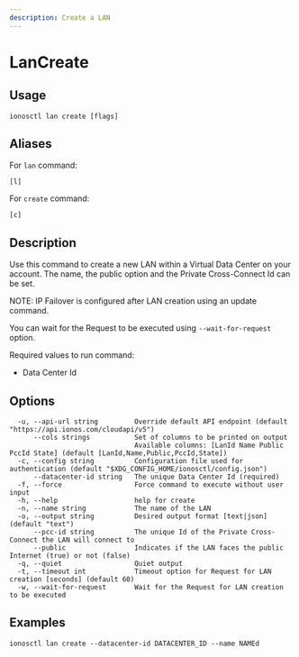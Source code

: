 ```yaml
---
description: Create a LAN
---
```


# LanCreate

## Usage

```text
ionosctl lan create [flags]
```

## Aliases

For `lan` command:
```text
[l]
```

For `create` command:
```text
[c]
```

## Description

Use this command to create a new LAN within a Virtual Data Center on your account. The name, the public option and the Private Cross-Connect Id can be set.

NOTE: IP Failover is configured after LAN creation using an update command.

You can wait for the Request to be executed using `--wait-for-request` option.

Required values to run command:

* Data Center Id

## Options

```text
  -u, --api-url string         Override default API endpoint (default "https://api.ionos.com/cloudapi/v5")
      --cols strings           Set of columns to be printed on output 
                               Available columns: [LanId Name Public PccId State] (default [LanId,Name,Public,PccId,State])
  -c, --config string          Configuration file used for authentication (default "$XDG_CONFIG_HOME/ionosctl/config.json")
      --datacenter-id string   The unique Data Center Id (required)
  -f, --force                  Force command to execute without user input
  -h, --help                   help for create
  -n, --name string            The name of the LAN
  -o, --output string          Desired output format [text|json] (default "text")
      --pcc-id string          The unique Id of the Private Cross-Connect the LAN will connect to
      --public                 Indicates if the LAN faces the public Internet (true) or not (false)
  -q, --quiet                  Quiet output
  -t, --timeout int            Timeout option for Request for LAN creation [seconds] (default 60)
  -w, --wait-for-request       Wait for the Request for LAN creation to be executed
```

## Examples

```text
ionosctl lan create --datacenter-id DATACENTER_ID --name NAMEd
```

